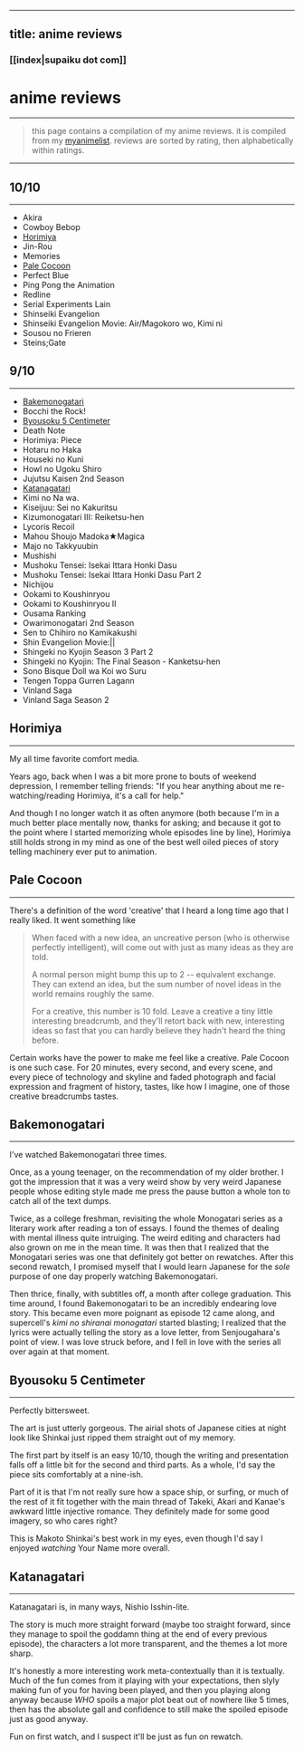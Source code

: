 
---
title: anime reviews
---

### [[index|supaiku dot com]]

<h1 onclick="document.getelementbyid('darkmode-toggle').click();">
anime reviews
</h1>

---
> this page contains a compilation of my anime reviews. it is compiled from my [myanimelist](https://myanimelist.net/profile/spikedoanzz). reviews are sorted by rating, then alphabetically within ratings.
---
## 10/10
---
* Akira
* Cowboy Bebop
* [Horimiya](#horimiya)
* Jin-Rou
* Memories
* [Pale Cocoon](#pale-cocoon)
* Perfect Blue
* Ping Pong the Animation
* Redline
* Serial Experiments Lain
* Shinseiki Evangelion
* Shinseiki Evangelion Movie: Air/Magokoro wo, Kimi ni
* Sousou no Frieren
* Steins;Gate

## 9/10
---
* [Bakemonogatari](#bakemonogatari)
* Bocchi the Rock!
* [Byousoku 5 Centimeter](#byousoku-5-centimeter)
* Death Note
* Horimiya: Piece
* Hotaru no Haka
* Houseki no Kuni
* Howl no Ugoku Shiro
* Jujutsu Kaisen 2nd Season
* [Katanagatari](#katanagatari)
* Kimi no Na wa.
* Kiseijuu: Sei no Kakuritsu
* Kizumonogatari III: Reiketsu-hen
* Lycoris Recoil
* Mahou Shoujo Madoka★Magica
* Majo no Takkyuubin
* Mushishi
* Mushoku Tensei: Isekai Ittara Honki Dasu
* Mushoku Tensei: Isekai Ittara Honki Dasu Part 2
* Nichijou
* Ookami to Koushinryou
* Ookami to Koushinryou II
* Ousama Ranking
* Owarimonogatari 2nd Season
* Sen to Chihiro no Kamikakushi
* Shin Evangelion Movie:||
* Shingeki no Kyojin Season 3 Part 2
* Shingeki no Kyojin: The Final Season - Kanketsu-hen
* Sono Bisque Doll wa Koi wo Suru
* Tengen Toppa Gurren Lagann
* Vinland Saga
* Vinland Saga Season 2


## Horimiya
---
My all time favorite comfort media.

Years ago, back when I was a bit more prone to bouts of weekend depression, I remember telling friends: "If you hear anything about me re-watching/reading Horimiya, it's a call for help."

And though I no longer watch it as often anymore (both because I'm in a much better place mentally now, thanks for asking; and because it got to the point where I started memorizing whole episodes line by line), Horimiya still holds strong in my mind as one of the best well oiled pieces of story telling machinery ever put to animation.


## Pale Cocoon
---
There's a definition of the word 'creative' that I heard a long time ago that I really liked. It went something like


>When faced with a new idea, an uncreative person (who is otherwise perfectly intelligent), will come out with just as many ideas as they are told.
>
>A normal person might bump this up to 2 -- equivalent exchange. They can extend an idea, but the sum number of novel ideas in the world remains roughly the same.
>
>For a creative, this number is 10 fold. Leave a creative a tiny little interesting breadcrumb, and they'll retort back with new, interesting ideas so fast that you can hardly believe they hadn't heard the thing before.

Certain works have the power to make me feel like a creative. Pale Cocoon is one such case. For 20 minutes, every second, and every scene, and every piece of technology and skyline and faded photograph and facial expression and fragment of history, tastes, like how I imagine, one of those creative breadcrumbs tastes.


## Bakemonogatari
---
I've watched Bakemonogatari three times.

Once, as a young teenager, on the recommendation of my older brother. I got the impression that it was a very weird show by very weird Japanese people whose editing style made me press the pause button a whole ton to catch all of the text dumps.

Twice, as a college freshman, revisiting the whole Monogatari series as a literary work after reading a ton of essays. I found the themes of dealing with mental illness quite intruiging. The weird editing and characters had also grown on me in the mean time. It was then that I realized that the Monogatari series was one that definitely got better on rewatches. After this second rewatch, I promised myself that I would learn Japanese for the _sole_ purpose of one day properly watching Bakemonogatari.

Then thrice, finally, with subtitles off, a month after college graduation. This time around, I found Bakemonogatari to be an incredibly endearing love story. This became even more poignant as episode 12 came along, and supercell's _kimi no shiranai monogatari_ started blasting; I realized that the lyrics were actually telling the story as a love letter, from Senjougahara's point of view. I was love struck before, and I fell in love with the series all over again at that moment.


## Byousoku 5 Centimeter
---
Perfectly bittersweet.

The art is just utterly gorgeous. The airial shots of Japanese cities at night look like Shinkai just ripped them straight out of my memory.

The first part by itself is an easy 10/10, though the writing and presentation falls off a little bit for the second and third parts. As a whole, I'd say the piece sits comfortably at a nine-ish.

Part of it is that I'm not really sure how a space ship, or surfing, or much of the rest of it fit together with the main thread of Takeki, Akari and Kanae's awkward little injective romance. They definitely made for some good imagery, so who cares right?

This is Makoto Shinkai's best work in my eyes, even though I'd say I enjoyed _watching_ Your Name more overall.


## Katanagatari
---
Katanagatari is, in many ways, Nishio Isshin-lite.

The story is much more straight forward (maybe too straight forward, since they manage to spoil the goddamn thing at the end of every previous episode), the characters a lot more transparent, and the themes a lot more sharp.

It's honestly a more interesting work meta-contextually than it is textually. Much of the fun comes from it playing with your expectations, then slyly making fun of you for having been played, and then you playing along anyway because _WHO_ spoils a major plot beat out of nowhere like 5 times, then has the absolute gall and confidence to still make the spoiled episode just as good anyway.

Fun on first watch, and I suspect it'll be just as fun on rewatch.

